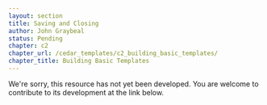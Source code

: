 ```yaml
---
layout: section
title: Saving and Closing
author: John Graybeal
status: Pending
chapter: c2
chapter_url: /cedar_templates/c2_building_basic_templates/
chapter_title: Building Basic Templates
---
```


We're sorry, this resource has not yet been developed. 
You are welcome to contribute to its development at the link below.